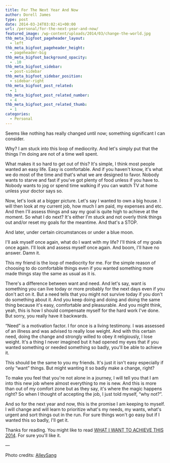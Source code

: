 ```yaml
---
title: For The Next Year And Now
author: Dorell James
type: post
date: 2014-03-24T03:02:41+00:00
url: /personal/for-the-next-year-and-now/
featured_image: /wp-content/uploads/2014/03/change-the-world.jpg
thb_meta_bigfoot_pageheader_layout:
  - left
thb_meta_bigfoot_pageheader_height:
  - pageheader-big
thb_meta_bigfoot_background_opacity:
  - .10
thb_meta_bigfoot_sidebar:
  - post-sidebar
thb_meta_bigfoot_sidebar_position:
  - sidebar-right
thb_meta_bigfoot_post_related:
  - 1
thb_meta_bigfoot_post_related_number:
  - 4
thb_meta_bigfoot_post_related_thumb:
  - 1
categories:
  - Personal
---
```


Seems like nothing has really changed until now; something significant I can consider.

Why? I am stuck into this loop of mediocrity. And let's simply put that the things I'm doing are not of a time well spent.

What makes it so hard to get out of this? It's simple, I think most people wanted an easy life. Easy is comfortable. And if you haven't know, it's what we do most of the time and that's what we are designed to favor. Nobody wants to starve and fast if you've got plenty of food unless if you have to. Nobody wants to jog or spend time walking if you can watch TV at home unless your doctor says so.

Now, let's look at a bigger picture. Let's say I wanted to own a big house. I will then look at my current job, how much I am paid, my expenses and etc. And then I'll assess things and say my goal is quite high to achieve at the moment. So what I do next? It's either I'm stuck and not overly think things out and/or reset my goals for the meantime. And that's a STOP.

And later, under certain circumstances or under a blue moon.

I'll ask myself once again, what do I want with my life? I'll think of my goals once again. I'll look and assess myself once again. And boom, I'll have no answer. Damn it.

This my friend is the loop of mediocrity for me. For the simple reason of choosing to do comfortable things even if you wanted something more made things stay the same as usual as it is.

There's a difference between want and need. And let's say, want is something you can live today or more probably for the next days even if you don't act on it. But a need tells that you might not survive today if you don't do something about it. And you keep doing and doing and doing the same thing because it's easy, comfortable and pleasurable. And you might think, yeah, this is how I should compensate myself for the hard work I've done. But sorry, you really have it backwards.

&#8220;Need&#8221; is a motivation factor. I for once is a living testimony. I was assessed of an illness and was advised to really lose weight. And with this certain need, doing the change and strongly willed to obey it religiously, I lose weight. It's a thing I never imagined but it had opened my eyes that if you wanted something or needed something so badly, you'll be able to achieve it.

This should be the same to you my friends. It's just it isn't easy especially if only &#8220;want&#8221; things. But might wanting it so badly make a change, right?

To make you feel that you're not alone in a journey, I will tell you that I am into this new job where almost everything to me is new. And this is more than out of my comfort zone but as they say, it's where the magic happens right? So when I thought of accepting the job, I just told myself, &#8220;why not?&#8221;.

And so for the next year and now, this is the promise I am keeping to myself. I will change and will learn to prioritize what's my needs, my wants, what's urgent and sort things out in the run. For sure things won't go easy but if I wanted this so badly, I'll get it.

Thanks for reading. You might like to read <a href="http://dorellwp.localhost/personal/what-i-want-to-achieve-this-2014/" target="_blank">WHAT I WANT TO ACHIEVE THIS 2014</a>. For sure you'll like it. <span class="wp-font-emots-emo-happy"></span>

&#8212;

Photo credits: <a href="https://plus.google.com/109116510547857339745" target="_blank" rel="nofollow">AlleySang</a>
